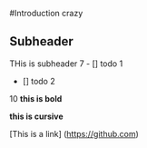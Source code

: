 #Introduction
crazy

## Subheader
THis is subheader
7 - [] todo 1
  - [] todo 2

10 **this is bold**


   **this is cursive**

 [This is a link] (https://github.com)


